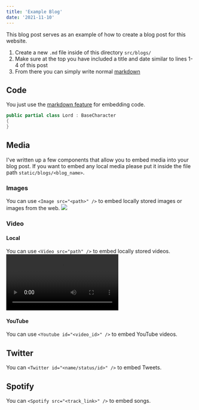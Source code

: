 ```yaml
---
title: 'Example Blog'
date: '2021-11-10'
---
```


This blog post serves as an example of how to create a blog post for this website.

1. Create a new `.md` file inside of this directory `src/blogs/`
2. Make sure at the top you have included a title and date similar to lines 1-4 of this post
3. From there you can simply write normal [markdown](https://www.markdownguide.org/cheat-sheet/)

## Code

You just use the [markdown feature](https://www.markdownguide.org/extended-syntax/#syntax-highlighting) for embedding code.

```csharp
public partial class Lord : BaseCharacter
{
}
```

## Media

I've written up a few components that allow you to embed media into your blog post. If you want to embed any local media please put it inside the file path `static/blogs/<blog_name>`.

### Images

You can use `<Image src="<path>" />` to embed locally stored images or images from the web.
<Image src="/blogs/blog-example/example1.png" />

### Video

#### Local

You can use `<Video src="path" />` to embed locally stored videos.
<Video src="/blogs/blog-example/example.mp4" />

#### YouTube

You can use `<Youtube id="<video_id>" />` to embed YouTube videos.
<Youtube id="3-TrbOxmK08" />

## Twitter

You can `<Twitter id="<name/status/id>" />` to embed Tweets.
<Twitter id="naven0m/status/1705531799277801668" />

## Spotify

You can `<Spotify src="<track_link>" />` to embed songs.
<Spotify src="track/4F4TGsDYacEbw4PLAIyJ2e?si=ce064389dbbd4fb7"/>
